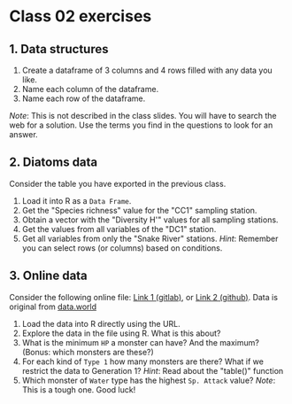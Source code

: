 # Class 02 exercises

## 1. Data structures

1. Create a dataframe of 3 columns and 4 rows filled with any data you like.
2. Name each column of the dataframe.
3. Name each row of the dataframe.

*Note*: This is not described in the class slides. You will have to search the web for a solution. Use the terms you find in the questions to look for an answer.


## 2. Diatoms data

Consider the table you have exported in the previous class.

1. Load it into R as a `Data Frame`.
2. Get the "Species richness" value for the "CC1" sampling station.
3. Obtain a vector with the "Diversity H'" values for all sampling stations.
4. Get the values from all variables of the "DC1" station.
5. Get all variables from only the "Snake River" stations. *Hint*: Remember you can select rows (or columns) based on conditions.


## 3. Online data

Consider the following online file: [Link 1 (gitlab)](https://gitlab.com/StuntsPT/bp2023/raw/master/docs/classes/exercises/poke_data.csv), or [Link 2 (github)](https://raw.githubusercontent.com/StuntsPT/BP2023/master/docs/classes/exercises/poke_data.csv). Data is original from [data.world](https://data.world/data-society/pokemon-with-stats)

1. Load the data into R directly using the URL.
2. Explore the data in the file using R. What is this about?
3. What is the minimum `HP` a monster can have? And the maximum? (Bonus: which monsters are these?)
4. For each kind of `Type 1` how many monsters are there? What if we restrict the data to Generation 1? *Hint*: Read about the "table()" function 
5. Which monster of `Water` type has the highest `Sp. Attack` value? *Note*: This is a tough one. Good luck!

